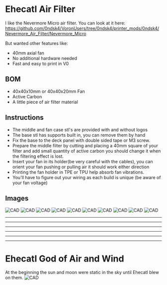 Ehecatl Air Filter
==============================

I like the Nevermore Micro air filter. 
You can look at it here: 
https://github.com/0ndsk4/VoronUsers/tree/0ndsk4/printer_mods/0ndsk4/Nevermore_Air_Filter/Nevermore_Micro

But wanted other features like:
- 40mm axial fan
- No additional hardware needed
- Fast and easy to print in V0

BOM
-------------
- 40x40x10mm or 40x40x20mm Fan
- Active Carbon
- A little piece of air filter material


Instructions
------------
- The middle and fan case stl's are provided with and without logos
- The base stl has supports built in, you can remove them by hand
- Fix the base to the deck panel with double sided tape or M3 screw.
- Prepare the middle filter by cutting and placing a 40mm square of your filter and add small quantity of active carbon you should change it when the filtering effect is lost.
- Insert your fan in its holder(be very careful with the cables), you can orient your fan pushing or pulling air it should work either direction
- Printing the fan holder in TPE or TPU help absorb fan vibrations.
- You'll have to figure out your wiring as each build is unique (be aware of your fan voltage)


Images
------

![CAD](Images/ehecatl1.jpg)
![CAD](Images/ehecatl8.jpg)
![CAD](Images/ehecatl4.jpg)
![CAD](Images/ehecatl7.jpg)
![CAD](Images/ehecatl6.jpg)
![CAD](Images/ehecatl5.jpg)
![CAD](Images/ehecatl2.jpg)
![CAD](Images/ehecatl3.jpg)
![CAD](Images/ehecatl9.jpg)
![CAD](Images/fantpe.gif)

________________________________________________________
--------------------------------------------------------
________________________________________________________
--------------------------------------------------------

________________________________________________________
--------------------------------------------------------
Ehecatl God of Air and Wind
==================================
At the beginning the sun and moon were static in the sky until Ehecatl blew on them.
![CAD](Images/Ehecatl.jpg)
